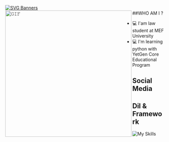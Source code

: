 [![SVG Banners](https://svg-banners.vercel.app/api?type=origin&text1=Hi%20There!%20👋%20I'm%20GNT&width=1200&height=300)](https://github.com/Akshay090/svg-banners)
<a target="_blank"><img align="left" height="400" width="400" alt="𝙶𝙸𝙵" src="https://github.com/JayantGoel001/JayantGoel001/blob/master/GIF/github.gif"></a>
<br/>
##WHO AM I ?
- :computer: I'am law student at MEF University
- :computer: I'm learning python with YetGen Core Educational Program
<h2 align="leading">Social Media</h2>
<h2 align="leading">Dil & Framework</h2>

![My Skills](https://skillicons.dev/icons?i=py)

